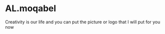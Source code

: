 # AL.moqabel
Creativity is our life and you can put the picture or logo that I will put for you now
